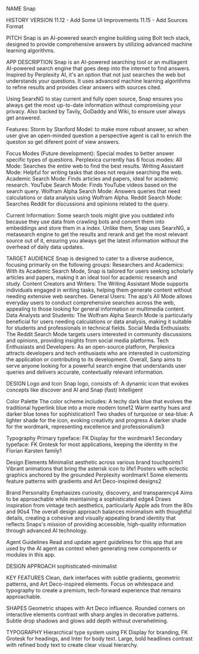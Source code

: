 NAME
Snap

HISTORY VERSION
11.12 - Add Some UI Improvements
11.15 - Add Sources Format

PITCH
Snap is an AI-powered search engine building using Bolt tech stack, designed to provide comprehensive answers by utilizing advanced machine learning algorithms.

APP DESCRIPTION
Snap is an AI-powered searching tool or an multiagent AI-powered search engine that goes deep into the internet to find answers. Inspired by Perplexity AI, it's an option that not just searches the web but understands your questions. It uses advanced machine learning algorithms to refine results and provides clear answers with sources cited.

Using SearxNG to stay current and fully open source, Snap ensures you always get the most up-to-date information without compromising your privacy. Also backed by Tavily, GoDaddy and Wiki, to ensure user always get answered.

Features:
Storm by Stanford Model: to make more robust answer, so when user give an open-minded question a perspective agent is call to enrich the queston so get diferent point of view answers.

Focus Modes (Future development): Special modes to better answer specific types of questions. Perplexica currently has 6 focus modes:
All Mode: Searches the entire web to find the best results.
Writing Assistant Mode: Helpful for writing tasks that does not require searching the web.
Academic Search Mode: Finds articles and papers, ideal for academic research.
YouTube Search Mode: Finds YouTube videos based on the search query.
Wolfram Alpha Search Mode: Answers queries that need calculations or data analysis using Wolfram Alpha.
Reddit Search Mode: Searches Reddit for discussions and opinions related to the query.

Current Information: Some search tools might give you outdated info because they use data from crawling bots and convert them into embeddings and store them in a index. Unlike them, Snap uses SearxNG, a metasearch engine to get the results and rerank and get the most relevant source out of it, ensuring you always get the latest information without the overhead of daily data updates.

TARGET AUDIENCE
Snap is designed to cater to a diverse audience, focusing primarily on the following groups:
Researchers and Academics: With its Academic Search Mode, Snap is tailored for users seeking scholarly articles and papers, making it an ideal tool for academic research and study.
Content Creators and Writers: The Writing Assistant Mode supports individuals engaged in writing tasks, helping them generate content without needing extensive web searches.
General Users: The app's All Mode allows everyday users to conduct comprehensive searches across the web, appealing to those looking for general information or multimedia content.
Data Analysts and Students: The Wolfram Alpha Search Mode is particularly beneficial for users needing calculations or data analysis, making it suitable for students and professionals in technical fields.
Social Media Enthusiasts: The Reddit Search Mode targets users interested in community discussions and opinions, providing insights from social media platforms.
Tech Enthusiasts and Developers: As an open-source platform, Perplexica attracts developers and tech enthusiasts who are interested in customizing the application or contributing to its development.
Overall, Sanp aims to serve anyone looking for a powerful search engine that understands user queries and delivers accurate, contextually relevant information.

DESIGN
Logo and Icon
Snap logo, consists of:
A dynamic icon that evokes concepts like discover and AI and Snap (fast) Intelligent

Color Palette
The color scheme includes:
A techy dark blue that evolves the traditional hyperlink blue into a more modern tone12
Warm earthy hues and darker blue tones for sophistication1
Two shades of turquoise or sea-blue:
A lighter shade for the icon, evoking creativity and progress
A darker shade for the wordmark, representing excellence and professionalism3

Typography
Primary typeface: FK Display for the wordmark1
Secondary typeface: FK Grotesk for most applications, keeping the identity in the Florian Karsten family1

Design Elements
Minimalist aesthetic across various brand touchpoints1
Vibrant animations that bring the asterisk icon to life1
Posters with eclectic graphics anchored by the grounded Perplexity wordmark1
Some elements feature patterns with gradients and Art Deco-inspired designs2

Brand Personality
Emphasizes curiosity, discovery, and transparency4
Aims to be approachable while maintaining a sophisticated edge4
Draws inspiration from vintage tech aesthetics, particularly Apple ads from the 80s and 90s4
The overall design approach balances minimalism with thoughtful details, creating a cohesive and visually appealing brand identity that reflects Snaps's mission of providing accessible, high-quality information through advanced AI technology.

Agent Guidelines
Read and update agent guidelines for this app that are used by the AI agent
as context when generating new components or modules in this app.

DESIGN APPROACH
sophisticated-minimalist

KEY FEATURES
Clean, dark interfaces with subtle gradients, geometric patterns, and Art Deco-inspired elements. Focus on whitespace and typography to create a premium, tech-forward experience that remains approachable.

SHAPES
Geometric shapes with Art Deco influence. Rounded corners on interactive elements contrast with sharp angles in decorative patterns. Subtle drop shadows and glows add depth without overwhelming.

TYPOGRAPHY
Hierarchical type system using FK Display for branding, FK Grotesk for headings, and Inter for body text. Large, bold headlines contrast with refined body text to create clear visual hierarchy.
